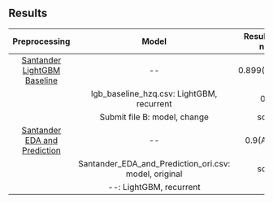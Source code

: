 ## Results
|Preprocessing|Model|Result (metric name)|
|:--:|:--:|:--:|
|[Santander LightGBM Baseline](https://www.kaggle.com/chocozzz/santander-lightgbm-baseline-lb-0-899)|--|0.899(Asserted))|
||lgb_baseline_hzq.csv: LightGBM, recurrent|0.898|
||Submit file B: model, change|score 2|
|[Santander EDA and Prediction](https://www.kaggle.com/gpreda/santander-eda-and-prediction)|--|0.9(Asserted)|
||Santander_EDA_and_Prediction_ori.csv: model, original|score 2|
||--: LightGBM, recurrent|--|
